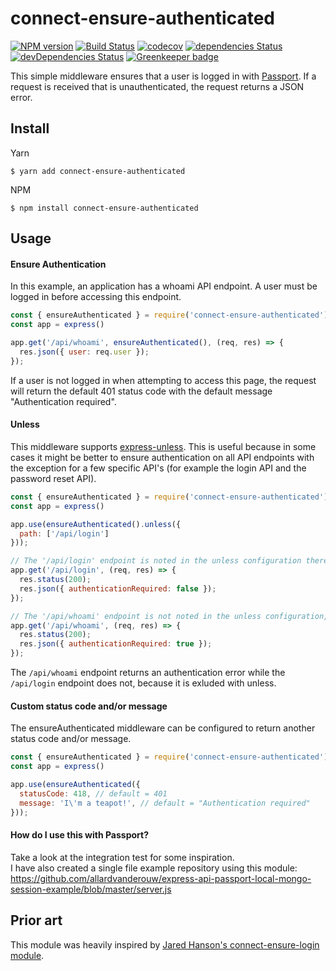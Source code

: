 # connect-ensure-authenticated

[![NPM version](https://img.shields.io/npm/v/connect-ensure-authenticated.svg)](https://www.npmjs.com/package/connect-ensure-authenticated)
[![Build Status](https://travis-ci.com/allardvanderouw/connect-ensure-authenticated.svg?branch=master)](https://travis-ci.com/allardvanderouw/connect-ensure-authenticated)
[![codecov](https://codecov.io/gh/allardvanderouw/connect-ensure-authenticated/branch/master/graph/badge.svg)](https://codecov.io/gh/allardvanderouw/connect-ensure-authenticated)
[![dependencies Status](https://david-dm.org/allardvanderouw/connect-ensure-authenticated/status.svg)](https://david-dm.org/allardvanderouw/connect-ensure-authenticated)
[![devDependencies Status](https://david-dm.org/allardvanderouw/connect-ensure-authenticated/dev-status.svg)](https://david-dm.org/allardvanderouw/connect-ensure-authenticated?type=dev) [![Greenkeeper badge](https://badges.greenkeeper.io/allardvanderouw/connect-ensure-authenticated.svg)](https://greenkeeper.io/)

This simple middleware ensures that a user is logged in with [Passport](https://github.com/jaredhanson/passport). If a request is received that is unauthenticated, the request returns a JSON error.

## Install

Yarn
```
$ yarn add connect-ensure-authenticated
```

NPM
```
$ npm install connect-ensure-authenticated
```

## Usage

#### Ensure Authentication

In this example, an application has a whoami API endpoint. A user must be logged in before accessing this endpoint.

```javascript
const { ensureAuthenticated } = require('connect-ensure-authenticated');
const app = express()

app.get('/api/whoami', ensureAuthenticated(), (req, res) => {
  res.json({ user: req.user });
});
```
      
If a user is not logged in when attempting to access this page, the request will return the default 401 status code with the default message "Authentication required".

#### Unless

This middleware supports [express-unless](https://github.com/jfromaniello/express-unless). This is useful because in some cases it might be better to ensure authentication on all API endpoints with the exception for a few specific API's (for example the login API and the password reset API).

```javascript
const { ensureAuthenticated } = require('connect-ensure-authenticated');
const app = express()

app.use(ensureAuthenticated().unless({
  path: ['/api/login']
}));

// The '/api/login' endpoint is noted in the unless configuration therefore no authentication is required
app.get('/api/login', (req, res) => {
  res.status(200);
  res.json({ authenticationRequired: false });
});

// The '/api/whoami' endpoint is not noted in the unless configuration, therefore authentication is required
app.get('/api/whoami', (req, res) => {
  res.status(200);
  res.json({ authenticationRequired: true });
});
```

The `/api/whoami` endpoint returns an authentication error while the `/api/login` endpoint does not, because it is exluded with unless.

#### Custom status code and/or message

The ensureAuthenticated middleware can be configured to return another status code and/or message.

```javascript
const { ensureAuthenticated } = require('connect-ensure-authenticated');
const app = express()

app.use(ensureAuthenticated({
  statusCode: 418, // default = 401
  message: 'I\'m a teapot!', // default = "Authentication required"
}));
```

#### How do I use this with Passport?

Take a look at the integration test for some inspiration.  
I have also created a single file example repository using this module: https://github.com/allardvanderouw/express-api-passport-local-mongo-session-example/blob/master/server.js

## Prior art

This module was heavily inspired by [Jared Hanson's connect-ensure-login module](https://github.com/jaredhanson/connect-ensure-login).